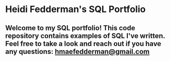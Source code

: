# Heidi Fedderman's SQL Portfolio

## Welcome to my SQL portfolio! This code repository contains examples of SQL I've written. Feel free to take a look and reach out if you have any questions: hmaefedderman@gmail.com
